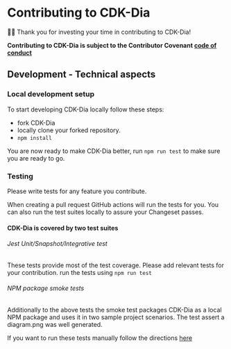 # Contributing to CDK-Dia

🙏🏽 Thank you for investing your time in contributing to CDK-Dia!

**Contributing to CDK-Dia is subject to the Contributor Covenant [code of conduct](./CODE_OF_CONDUCT.md)**

## Development - Technical aspects

### Local development setup
To start developing CDK-Dia locally follow these steps:
* fork CDK-Dia
* locally clone your forked repository.
* `npm install`

You are now ready to make CDK-Dia better, run `npm run test` to make sure you are ready to go.

### Testing

Please write tests for any feature you contribute. 

When creating a pull request GitHub actions will run the tests for you. You can also run the test suites locally to assure your Changeset passes.

#### CDK-Dia is covered by two test suites

###### Jest Unit/Snapshot/Integrative test
These tests provide most of the test coverage. Please add relevant tests for your contribution. run the tests using `npm run test`

###### NPM package smoke tests
Additionally to the above tests the smoke test packages CDK-Dia as a local NPM package and uses it in two sample project scenarios. The test assert a diagram.png was well generated.

If you want to run these tests manually follow the directions [here](./smoke-test/README.md)
